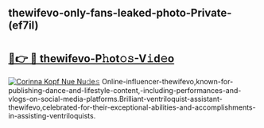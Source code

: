 ## thewifevo-only-fans​-leaked-photo​-Private-(ef7il)


# <h2><a href="https://mediaupload.pro?title=thewifevo&ref=git">🔗👉 🔴 thewifevo-P𝚑ot𝚘𝚜-V𝚒d𝚎o</a></h2>

[![Corinna Kopf Nue Nu𝚍e𝚜](https://i.imgur.com/0qMVB7G.gif)](https://mediaupload.pro?title=thewifevo&ref=git)
Online-influencer-thewifevo,known-for-publishing-dance-and-lifestyle-content,-including-performances-and-vlogs-on-social-media-platforms.Brilliant-ventriloquist-assistant-thewifevo,celebrated-for-their-exceptional-abilities-and-accomplishments-in-assisting-ventriloquists.  